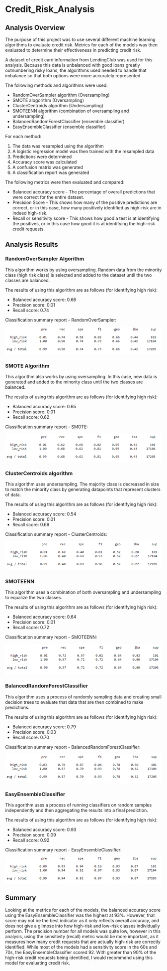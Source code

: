 # Credit_Risk_Analysis

## Analysis Overview
The purpose of this project was to use several different machine learning algorithms to evaluate credit risk.  Metrics for each of the models was then evaluated to determine their effectiveness in predicting credit risk.

A dataset of credit card information from LendingClub was used for this analysis.  Because this data is unbalanced with good loans greatly outnumbering risky loans, the algorithms used needed to handle that imbalance so that both options were more accurately represented.

The following methods and algorithms were used:
- RandomOverSampler algorithm (Oversampling)
- SMOTE alogorithm (Oversampling)
- ClusterCentroids algorithm (Undersampling)
- SMOTEENN algorithm (combination of oversampling and undersampling)
- BalancedRandomForestClassifier (ensemble classifier)
- EasyEnsembleClassifier (ensemble classifier)

For each method:
1. The data was resampled using the algorithm
2. A logistic regression model was then trained with the resampled data
3. Predictions were determined
4. Accuracy score was calculated
5. A confusion matrix was generated
6. A classification report was generated

The following metrics were then evaluated and compared:
- Balanced accuracy score - The percentage of overall predictions that were correct for the entire dataset.
- Precision Score - This shows how many of the positive predictions are correct, or in this case, how many positively identified as high-risk are in indeed high-risk.
- Recall or sensitivity score - This shows how good a test is at identifying the positives, or in this case how good it is at identifying the high-risk credit requests.


## Analysis Results

### RandomOverSampler Algorithm
This algorithm works by using oversampling.  Random data from the minority class (high risk class) is selected and added to the dataset until the two classes are balanced. 

The results of using this algorithm are as follows (for identifying high risk):
- Balanced accuracy score: 0.66
- Precision score: 0.01
- Recall score: 0.74

Classification summary report - RandomOverSampler:

![classification_report_ros](https://github.com/adbauer06/Credit_Risk_Analysis/blob/main/Resources/classification_report_ros.PNG)

### SMOTE Algorithm  
This algorithm also works by using oversampling.  In this case, new data is generated and added to the minority class until the two classes are balanced.

The results of using this algorithm are as follows (for identifying high risk):
- Balanced accuracy score: 0.65
- Precision score: 0.01
- Recall score: 0.62

Classification summary report - SMOTE:

![classification_report_smote](https://github.com/adbauer06/Credit_Risk_Analysis/blob/main/Resources/classification_report_smote.PNG)

### ClusterCentroids algorithm
This algorithm uses undersampling.  The majority class is decreased in size to match the minority class by generating datapoints that represent clusters of data.

The results of using this algorithm are as follows (for identifying high risk):
- Balanced accuracy score: 0.54
- Precision score: 0.01
- Recall score: 0.69

Classification summary report - ClusterCentroids:

![classification_report_cc](https://github.com/adbauer06/Credit_Risk_Analysis/blob/main/Resources/classification_report_cc.PNG)

### SMOTEENN
This algorithm uses a combination of both oversampling and undersampling to equalize the two classes.

The results of using this algorithm are as follows (for identifying high risk):
- Balanced accuracy score:  0.64
- Precision score: 0.01
- Recall score: 0.72

Classification summary report - SMOTEENN:

![classification_report_smoteenn](Resources/classification_report_smoteenn.png)

### BalancedRandomForestClassifier

This algorithm uses a process of randomly sampling data and creating small decision trees to evaluate that data that are then combined to make predictions.

The results of using this algorithm are as follows (for identifying high risk):
- Balanced accuracy score: 0.79
- Precision score: 0.03
- Recall score: 0.70

Classification summary report - BalancedRandomForestClassifier:

![classification_report_brfc](https://github.com/adbauer06/Credit_Risk_Analysis/blob/main/Resources/classification_report_brfc.PNG)

### EasyEnsembleClassifier

This agorithm uses a process of running classifiers on random samples independently and then aggregating the results into a final prediction.

The results of using this algorithm are as follows (for identifying high risk):
- Balanced accuracy score: 0.93
- Precision score: 0.09
- Recall score: 0.92

Classification summary report - EasyEnsembleClassifier:

![ClassificationReportEec](https://github.com/adbauer06/Credit_Risk_Analysis/blob/main/Resources/ClassificationReportEec.PNG)


## Summary

Looking at the metrics for each of the models, the balanced accuracy score using the EasyEnsembleClassifier was the highest at 93%.  However, that score may not be the best indicator as it only reflects overall accuracy, and does not give a glimpse into how high-risk and low-risk classes individually perform.  The precision number for all models was quite low, however in this analysis, using the sensitivity (recall) metric would be more important, as it measures how many credit requests that are actually high-risk are correctly identified.  While most of the models had a sensitivity score in the 60s and 70s, the EasyEnsembleClassifier scored 92.  With greater than 90% of the high-risk credit requests being identified, I would recommend using this model for evaluating credit risk.
